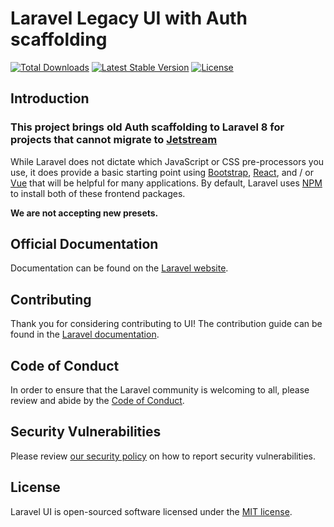 # Laravel Legacy UI with Auth scaffolding

<a href="https://packagist.org/packages/rogervila/laravel-legacy-ui"><img src="https://poser.pugx.org/rogervila/laravel-legacy-ui/d/total.svg" alt="Total Downloads"></a>
<a href="https://packagist.org/packages/rogervila/laravel-legacy-ui"><img src="https://poser.pugx.org/rogervila/laravel-legacy-ui/v/stable.svg" alt="Latest Stable Version"></a>
<a href="https://packagist.org/packages/rogervila/laravel-legacy-ui"><img src="https://poser.pugx.org/rogervila/laravel-legacy-ui/license.svg" alt="License"></a>

## Introduction

### This project brings old Auth scaffolding to Laravel 8 for projects that cannot migrate to [Jetstream](https://github.com/laravel/jetstream)

While Laravel does not dictate which JavaScript or CSS pre-processors you use, it does provide a basic starting point using [Bootstrap](https://getbootstrap.com/), [React](https://reactjs.org/), and / or [Vue](https://vuejs.org/) that will be helpful for many applications. By default, Laravel uses [NPM](https://www.npmjs.org/) to install both of these frontend packages.

**We are not accepting new presets.**

## Official Documentation

Documentation can be found on the [Laravel website](https://laravel.com/docs/7.x/frontend#introduction).

## Contributing

Thank you for considering contributing to UI! The contribution guide can be found in the [Laravel documentation](https://laravel.com/docs/contributions).

## Code of Conduct

In order to ensure that the Laravel community is welcoming to all, please review and abide by the [Code of Conduct](https://laravel.com/docs/contributions#code-of-conduct).

## Security Vulnerabilities

Please review [our security policy](https://github.com/rogervila/laravel-legacy-ui/security/policy) on how to report security vulnerabilities.

## License

Laravel UI is open-sourced software licensed under the [MIT license](LICENSE.md).
